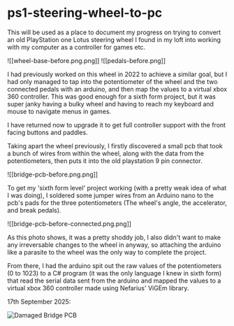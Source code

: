 # ps1-steering-wheel-to-pc

This will be used as a place to document my progress on trying to convert an old PlayStation one Lotus steering wheel I found in my loft into working with my computer as a controller for games etc.

![[wheel-base-before.png.png]]
![[pedals-before.png]]

I had previously worked on this wheel in 2022 to achieve a similar goal, but I had only managed to tap into the potentiometer of the wheel and the two connected pedals with an arduino, and then map the values to a virtual xbox 360 controller.
This was good enough for a sixth form project, but it was super janky having a bulky wheel and having to reach my keyboard and mouse to navigate menus in games. 

I have returned now to upgrade it to get full controller support with the front facing buttons and paddles.

Taking apart the wheel previously, I firstly discovered a small pcb that took a bunch of wires from within the wheel, along with the data from the potentiometers, then puts it into the old playstation 9 pin connector. 

![[bridge-pcb-before.png.png]]

To get my 'sixth form level' project working (with a pretty weak idea of what I was doing), I soldered some jumper wires from an Arduino nano to the pcb's pads for the three potentiometers (The wheel's angle, the accelerator, and break pedals).

![[bridge-pcb-before-connected.png.png]]

As this photo shows, it was a pretty shoddy job, I also didn't want to make any irreversable changes to the wheel in anyway, so attaching the arduino like a parasite to the wheel was the only way to complete the project.

From there, I had the arduino spit out the raw values of the potentiometers (0 to 1023) to a C# program (it was the only language I knew in sixth form) that read the serial data sent from the arduino and mapped the values to a virtual xbox 360 controller made using Nefarius' ViGEm library.

17th September 2025:

![Damaged Bridge PCB](damaged-bridge-pcb.png.png)

